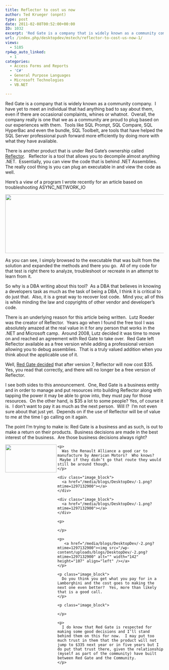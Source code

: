 ```yaml
---
title: Reflector to cost us now
author: Ted Krueger (onpnt)
type: post
date: 2011-02-08T00:52:00+00:00
ID: 1032
excerpt: 'Red Gate is a company that is widely known as a community company.  I have yet to meet an individual that had anything bad to say about them, even if there are occasional complaints, whines or whatnot.  Overall, the company really is one that we as a co&hellip;'
url: /index.php/desktopdev/mstech/reflector-to-cost-us-now-1/
views:
  - 5185
rp4wp_auto_linked:
  - 1
categories:
  - Access Forms and Reports
  - 'C#'
  - General Purpose Languages
  - Microsoft Technologies
  - VB.NET

---
```

Red Gate is a company that is widely known as a community company.  I have yet to meet an individual that had anything bad to say about them, even if there are occasional complaints, whines or whatnot.  Overall, the company really is one that we as a community are proud to plug based on our experiences with them.  Tools like SQL Prompt, SQL Compare, SQL HyperBac and even the bundle, SQL Toolbelt, are tools that have helped the SQL Server professional push forward more efficiently by doing more with what they have available. 

There is another product that is under Red Gate’s ownership called [Reflector][1].   Reflector is a tool that allows you to decompile almost anything .NET.  Essentially, you can view the code that is behind .NET Assemblies.  The really cool thing is you can plug an executable in and view the code as well.

Here’s a view of a program I wrote recently for an article based on troubleshooting ASYNC\_NETWORK\_IO

<div class="image_block">
  <a href="/media/blogs/DesktopDev/.png?mtime=1297132899"><img src="/wp-content/uploads/blogs/DesktopDev/.png?mtime=1297132899" alt="" width="628" height="187" /></a>
</div>

As you can see, I simply browsed to the executable that was built from the solution and expanded the methods and there you go.  All of my code for that test is right there to analyze, troubleshoot or recreate in an attempt to learn from it. 

So why is a DBA writing about this tool?  As a DBA that believes in knowing a developers task as much as the task of being a DBA, I think it is critical to do just that.  Also, it is a great way to recover lost code.  Mind you; all of this is while minding the law and copyrights of other vendor and developer’s code.

There is an underlying reason for this article being written.  Lutz Roeder was the creator of Reflector.  Years ago when I found the free tool I was absolutely amazed at the real value in it for any person that works in the .NET and Microsoft camp.  Around 2008, Lutz decided it was time to move on and reached an agreement with Red Gate to take over.  Red Gate left Reflector available as a free version while adding a professional version allowing you to debug assemblies.  That is a truly valued addition when you think about the applicable use of it.

Well, [Red Gate decided][2] that after version 7, Reflector will now cost $35.  Yes, you read that correctly, and there will no longer be a free version of Reflector.

I see both sides to this announcement.  One, Red Gate is a business entity and in order to manage and put resources into building Reflector along with tapping the power it may be able to grow into, they must pay for those resources.  On the other hand, is $35 a lot to some people? Yes, of course it is.  I don’t want to pay it as much as the next person.  Will I?  I’m not even sure about that just yet.  Depends on if the use of Reflector will be of value to me at the time I go calling on it again.

The point I’m trying to make is: Red Gate is a business and as such, is out to make a return on their products.  Business decisions are made in the best interest of the business.  Are those business decisions always right?

<div class="image_block">
  <div class="image_block">
    <a href="/media/blogs/DesktopDev/-1.png?mtime=1297132900"><img src="/wp-content/uploads/blogs/DesktopDev/-1.png?mtime=1297132900" alt="" width="163" height="89" align="left" /></a>
  </div>
  
  <p>
    <a href="/media/blogs/DesktopDev/-1.png?mtime=1297132900"></a></div> 
    
    <p>
      Was the Renault Alliance a good car to manufacture by American Motors?  Who knows?   Maybe if they didn’t go that route they would still be around though.
    </p>
    
    <div class="image_block">
      <a href="/media/blogs/DesktopDev/-1.png?mtime=1297132900"></a>
    </div>
    
    <div class="image_block">
      <a href="/media/blogs/DesktopDev/-1.png?mtime=1297132900"></a>
    </div>
    
    <p>
       
    </p>
    
    <p>
       <a href="/media/blogs/DesktopDev/-2.png?mtime=1297132900"><img src="/wp-content/uploads/blogs/DesktopDev/-2.png?mtime=1297132900" alt="" width="142" height="107" align="left" /></a>
    </p>
    
    <p class="image_block">
      Do you think you get what you pay for in a Lamborghini and the cost goes to making the next one even better?  Yes, more than likely that is a good call. 
    </p>
    
    <p class="image_block">
       
    </p>
    
    <p>
      I do know that Red Gate is respected for making some good decisions and I’ll stand behind them on this for now.  I may put too much trust in them that the product will not jump to $335 next year or in five years but I do put that trust there, given the relationship (myself as part of the community) have built between Red Gate and the Community.
    </p>

 [1]: http://www.red-gate.com/products/dotnet-development/reflector/
 [2]: http://www.red-gate.com/products/dotnet-development/reflector/announcement-faq